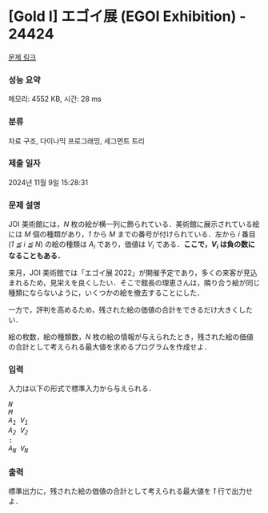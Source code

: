 # [Gold I] エゴイ展 (EGOI Exhibition) - 24424 

[문제 링크](https://www.acmicpc.net/problem/24424) 

### 성능 요약

메모리: 4552 KB, 시간: 28 ms

### 분류

자료 구조, 다이나믹 프로그래밍, 세그먼트 트리

### 제출 일자

2024년 11월 9일 15:28:31

### 문제 설명

<p>JOI 美術館には，<var>N</var> 枚の絵が横一列に飾られている．美術館に展示されている絵には <var>M</var> 個の種類があり，<var>1</var> から <var>M</var> までの番号が付けられている．左から <var>i</var> 番目 (<var>1 ≦ i ≦ N</var>) の絵の種類は <var>A<sub>i</sub></var> であり，価値は <var>V<sub>i</sub></var> である．<strong>ここで，<var>V<sub>i</sub></var> は負の数になることもある．</strong></p>

<p>来月，JOI 美術館では「エゴイ展 2022」が開催予定であり，多くの来客が見込まれるため，見栄えを良くしたい．そこで館長の理恵さんは，隣り合う絵が同じ種類にならないように，いくつかの絵を撤去することにした．</p>

<p>一方で，評判を高めるため，残された絵の価値の合計をできるだけ大きくしたい．</p>

<p>絵の枚数，絵の種類数，<var>N</var> 枚の絵の情報が与えられたとき，残された絵の価値の合計として考えられる最大値を求めるプログラムを作成せよ．</p>

### 입력 

 <p>入力は以下の形式で標準入力から与えられる．</p>

<pre><var>N</var>
<var>M</var>
<var>A<sub>1</sub></var> <var>V<sub>1</sub></var>
<var>A<sub>2</sub></var> <var>V<sub>2</sub></var>
:
<var>A<sub>N</sub></var> <var>V<sub>N</sub></var></pre>

### 출력 

 <p>標準出力に，残された絵の価値の合計として考えられる最大値を <var>1</var> 行で出力せよ．</p>

